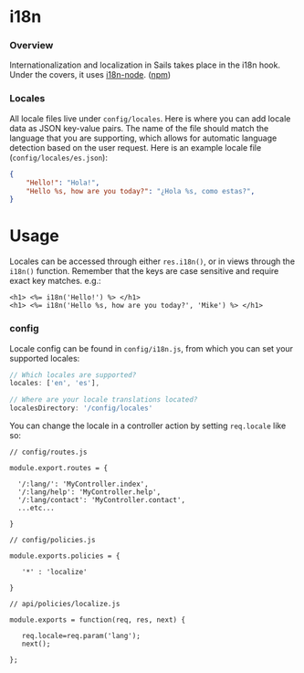 # i18n

### Overview

Internationalization and localization in Sails takes place in the i18n hook.  Under the covers, it uses [i18n-node](https://github.com/mashpie/i18n-node). ([npm](https://www.npmjs.org/package/i18n))



### Locales
All locale files live under `config/locales`. Here is where you can add locale data as JSON key-value pairs. The name of the file should match the language that you are supporting, which allows for automatic language detection based on the user request.
Here is an example locale file (`config/locales/es.json`):  
```json
{
    "Hello!": "Hola!",
    "Hello %s, how are you today?": "¿Hola %s, como estas?",
}
```


# Usage

Locales can be accessed through either `res.i18n()`, or in views through the `i18n()` function.
Remember that the keys are case sensitive and require exact key matches.
e.g.:
```ejs
<h1> <%= i18n('Hello!') %> </h1>
<h1> <%= i18n('Hello %s, how are you today?', 'Mike') %> </h1>
```

### config
Locale config can be found in `config/i18n.js`, from which you can set your supported locales:
```javascript
// Which locales are supported?
locales: ['en', 'es'],

// Where are your locale translations located?
localesDirectory: '/config/locales'
```

You can change the locale in a controller action by setting ```req.locale``` like so:

```
// config/routes.js

module.export.routes = {

  '/:lang/': 'MyController.index',
  '/:lang/help': 'MyController.help',
  '/:lang/contact': 'MyController.contact',
  ...etc...

}
```

```
// config/policies.js

module.exports.policies = {

   '*' : 'localize'

}
```

```
// api/policies/localize.js

module.exports = function(req, res, next) {

   req.locale=req.param('lang');
   next();

};
```

